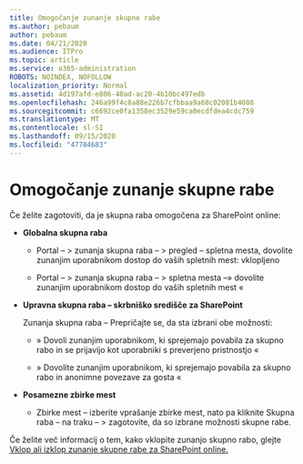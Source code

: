 ```yaml
---
title: Omogočanje zunanje skupne rabe
ms.author: pebaum
author: pebaum
ms.date: 04/21/2020
ms.audience: ITPro
ms.topic: article
ms.service: o365-administration
ROBOTS: NOINDEX, NOFOLLOW
localization_priority: Normal
ms.assetid: 4d197afd-e806-40ad-ac20-4b10bc497edb
ms.openlocfilehash: 246a99f4c8a88e226b7cfbbaa9a68c02081b4088
ms.sourcegitcommit: c6692ce0fa1358ec3529e59ca0ecdfdea4cdc759
ms.translationtype: MT
ms.contentlocale: sl-SI
ms.lasthandoff: 09/15/2020
ms.locfileid: "47784683"
---
```

# <a name="enable-external-sharing"></a>Omogočanje zunanje skupne rabe

 Če želite zagotoviti, da je skupna raba omogočena za SharePoint online:
  
- **Globalna skupna raba**
    
  - Portal – \> zunanja skupna raba – \> pregled – spletna mesta, dovolite zunanjim uporabnikom dostop do vaših spletnih mest: vklopljeno
    
  - Portal – \> zunanja skupna raba – \> spletna mesta –» dovolite zunanjim uporabnikom dostop do vaših spletnih mest «
    
- **Upravna skupna raba – skrbniško središče za SharePoint**
    
    Zunanja skupna raba – Prepričajte se, da sta izbrani obe možnosti:
    
  - » Dovoli zunanjim uporabnikom, ki sprejemajo povabila za skupno rabo in se prijavijo kot uporabniki s preverjeno pristnostjo «
    
  - » Dovolite zunanjim uporabnikom, ki sprejemajo povabila za skupno rabo in anonimne povezave za gosta «
    
- **Posamezne zbirke mest**
    
  - Zbirke mest – izberite vprašanje zbirke mest, nato pa kliknite Skupna raba – na traku – \> zagotovite, da so izbrane možnosti skupne rabe.
    
Če želite več informacij o tem, kako vklopite zunanjo skupno rabo, glejte [Vklop ali izklop zunanje skupne rabe za SharePoint online.](https://go.microsoft.com/fwlink/?linkid=2047681&amp;clcid=0x409)
  

